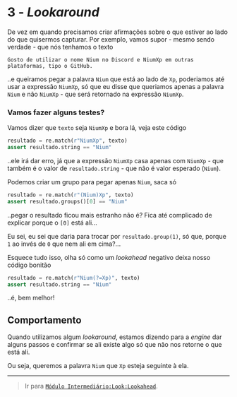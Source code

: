 # 3 - *Lookaround*

De vez em quando precisamos criar afirmações sobre o que estiver ao lado do que quisermos capturar. Por exemplo, vamos supor - mesmo sendo verdade - que nós tenhamos o texto

```
Gosto de utilizar o nome Nium no Discord e NiumXp em outras plataformas, tipo o GitHub.
```

..e queiramos pegar a palavra `Nium` que está ao lado de `Xp`, poderiamos até usar a expressão `NiumXp`, só que eu disse que queriamos apenas a palavra `Nium` e não `NiumXp` - que será retornado na expressão `NiumXp`.

### Vamos fazer alguns testes?
Vamos dizer que `texto` seja `NiumXp` e bora lá, veja este código
```py
resultado = re.match(r"NiumXp", texto)
assert resultado.string == "Nium"
```
..ele irá dar erro, já que a expressão `NiumXp` casa apenas com `NiumXp` - que também é o valor de `resultado.string` - que não é valor esperado (`Nium`).

Podemos criar um grupo para pegar apenas `Nium`, saca só
```py
resultado = re.match(r"(Nium)Xp", texto)
assert resultado.groups()[0] == "Nium"
```
..pegar o resultado ficou mais estranho não é? Fica até complicado de explicar porque o `[0]` está ali...

Eu sei, eu sei que daria para trocar por `resultado.group(1)`, só que, porque `1` ao invés de `0` que nem ali em cima?...

Esquece tudo isso, olha só como um *lookahead* negativo deixa nosso código bonitão
```py
resultado = re.match(r"Nium(?=Xp)", texto)
assert resultado.string == "Nium"
```
..é, bem melhor!


## Comportamento

Quando utilizamos algum *lookaround*, estamos dizendo para a *engine* dar alguns passos e confirmar se ali existe algo só que não nos retorne o que está ali.

Ou seja, queremos a palavra `Nium` que `Xp` esteja seguinte à ela.

---

> Ir para [`Módulo Intermediário:Look:Lookahead`](lookahead.md).
